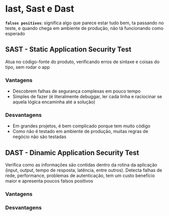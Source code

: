 # Iast, Sast e Dast

**`falsos positivos`**: significa algo que parece estar tudo bem, ta passando no teste, e quando chega em ambiente de produção, não tá funcionando como esperado

## SAST - Static Application Security Test

Atua no código-fonte do produto, verificando erros de sintaxe e coisas do tipo, sem rodar o app

### Vantagens

- Descobrem falhas de segurança complexas em pouco tempo
- Simples de fazer (é literalmente debuggar, ler cada linha e raciocinar se aquela lógica encaminha até a solução)

### Desvantagens

- Em grandes projetos, é bem complicado porque tem muito código
- Como não é testado em ambiente de produção, muitas regras de negócio não são testadas

## DAST - Dinamic Application Security Test

Verifica como as informações são contidas dentro da rotina da aplicação (input, output, tempo de resposta, latência, entre outros).
Detecta falhas de rede, performance, problemas de autenticação, tem um custo benefício maior e apresenta poucos falsos positivos



### Vantagens

### Desvantagens